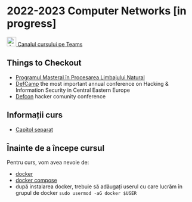 # 2022-2023 Computer Networks [in progress]


<a href="https://teams.microsoft.com/l/team/19%3awA2tGLn96SH2G_cNGKwPe8orFahlzuCYOLqhL30Uvao1%40thread.tacv2/conversations?groupId=e5a51008-8327-4111-89e8-0a128bfbd7ea&tenantId=08a1a72f-fecd-4dae-8cec-471a2fb7c2f1">
<img src="https://upload.wikimedia.org/wikipedia/commons/c/c9/Microsoft_Office_Teams_%282018%E2%80%93present%29.svg" alt="drawing" width="25"/>
Canalul cursului pe Teams
</a>




## Things to Checkout
- [Programul Masteral în Procesarea Limbajului Natural](https://nlp.unibuc.ro/master)
- [DefCamp](https://def.camp/) the most important annual conference on Hacking & Information Security in Central Eastern Europe
- [Defcon](https://www.defcon.org/) hacker comunity conference

## Informații curs
- [Capitol separat](https://github.com/senisioi/computer-networks/blob/2023/curs/README.md)

## Înainte de a începe cursul
Pentru curs, vom avea nevoie de:
- [docker](https://docs.docker.com/install/linux/docker-ce/ubuntu/)
- [docker compose](https://docs.docker.com/compose/install/linux/)
- după instalarea docker, trebuie să adăugați userul cu care lucrăm în grupul de docker `sudo usermod -aG docker $USER`

